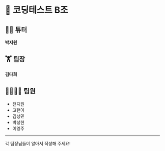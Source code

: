 # 📝 코딩테스트 B조 
## 👨‍💻 튜터
**박지원**
## 🏋 팀장
**김다희**
## 👨‍👨‍👧‍👦 팀원</br>
* 전지원</br>
* 고현아</br>
* 김성민</br>
* 박성현</br>
* 이영주</br>
-------------
각 팀장님들이 알아서 작성해 주세요!